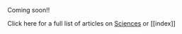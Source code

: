 Coming soon!! 

Click here for a full list of articles on [Sciences](https://ubuntu.sankofapedia.org/Sciences/) or [[index]]